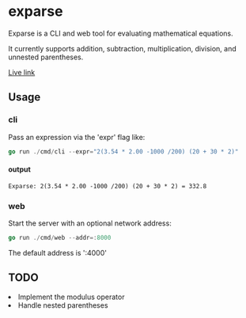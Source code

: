 # exparse

Exparse is a CLI and web tool for evaluating mathematical equations.

It currently supports addition, subtraction, multiplication, division, and unnested parentheses.

[Live link](https://exparse.herokuapp.com/)

## Usage
### cli
Pass an expression via the 'expr' flag like:
```go
go run ./cmd/cli --expr="2(3.54 * 2.00 -1000 /200) (20 + 30 * 2)"
```
#### output
```shell
Exparse: 2(3.54 * 2.00 -1000 /200) (20 + 30 * 2) = 332.8
```

### web
Start the server with an optional network address:
```go
go run ./cmd/web --addr=:8000
```
The default address is ':4000'

## TODO
<li> Implement the modulus operator </li>
<li> Handle nested parentheses </li>